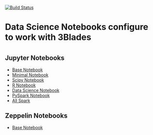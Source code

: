 [![Build Status](https://travis-ci.com/3Blades/notebooks.svg?token=y3jvxynhJQZHELnDYJdy&branch=master)](https://travis-ci.com/3Blades/notebooks)

# Data Science Notebooks configure to work with 3Blades
#

## Jupyter Notebooks

- [Base Notebook](https://github.com/3Blades/notebooks/tree/master/base-notebook)
- [Minimal Notebook](https://github.com/3Blades/notebooks/tree/master/minimal-notebook)
- [Scipy Notebook](https://github.com/3Blades/notebooks/tree/master/scipy-notebook)
- [R Notebook](https://github.com/3Blades/notebooks/tree/master/r-notebook)
- [Data Science Notebook](https://github.com/3Blades/notebooks/tree/master/datascience-notebook)
- [PySpark Notebook](https://github.com/3Blades/notebooks/tree/master/pyspark-notebook)
- [All Spark](https://github.com/3Blades/notebooks/tree/master/all-spark-notebook)

## Zeppelin Notebooks

- [Base Notebook](https://github.com/3Blades/notebooks/tree/master/zeppelin-notebook)